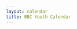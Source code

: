 ```yaml
---
layout: calendar
title: BBC Youth Calendar
---
```

<div id="calendar"></div>

<script>
$(function() {

  $('#calendar').fullCalendar({
    events: 'https://www.google.com/calendar/feeds/1052e6nhrb7jeog2bb8q43lqcc%40group.calendar.google.com/public/basic'
  });

});
</script>